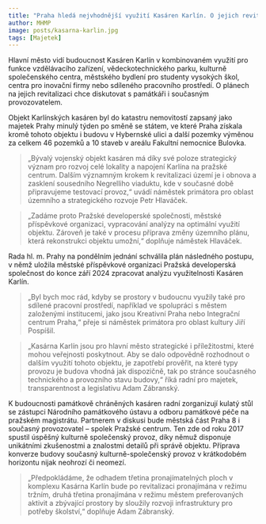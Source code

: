 ```yaml
---
title: "Praha hledá nejvhodnější využití Kasáren Karlín. O jejich revitalizaci bude diskutovat s památkáři i současným provozovatelem"
author: MHMP
image: posts/kasarna-karlin.jpg
tags: [Majetek]
---
```


Hlavní město vidí budoucnost Kasáren Karlín v kombinovaném využití pro funkce vzdělávacího zařízení, vědeckotechnického parku, kulturně společenského centra, městského bydlení pro studenty vysokých škol, centra pro inovační firmy nebo sdíleného pracovního prostředí. O plánech na jejich revitalizaci chce diskutovat s památkáři i současným provozovatelem.

Objekt Karlínských kasáren byl do katastru nemovitostí zapsaný jako majetek Prahy minulý týden po směně se státem, ve které Praha získala kromě tohoto objektu i budovu v Hybernské ulici a další pozemky výměnou za celkem 46 pozemků a 10 staveb v areálu Fakultní nemocnice Bulovka.

> „Bývalý vojenský objekt kasáren má díky své poloze strategický význam pro rozvoj celé lokality a napojení Karlína na pražské centrum. Dalším významným krokem k revitalizaci území je i obnova a zasklení sousedního Negrelliho viaduktu, kde v současné době připravujeme testovací provoz,“ uvádí náměstek primátora pro oblast územního a strategického rozvoje Petr Hlaváček.

> „Zadáme proto Pražské developerské společnosti, městské příspěvkové organizaci, vypracování analýzy na optimální využití objektu. Zároveň je také v procesu příprava změny územního plánu, která rekonstrukci objektu umožní,“ doplňuje náměstek Hlaváček.

Rada hl. m. Prahy na pondělním jednání schválila plán následného postupu, v němž uložila městské příspěvkové organizaci Pražská developerská společnost do konce září 2024 zpracovat analýzu využitelnosti Kasáren Karlín.

> „Byl bych moc rád, kdyby se prostory v budoucnu využily také pro sdílené pracovní prostředí, například ve spolupráci s městem založenými institucemi, jako jsou Kreativní Praha nebo Integrační centrum Praha,“ přeje si náměstek primátora pro oblast kultury Jiří Pospíšil.

> „Kasárna Karlín jsou pro hlavní město strategické i příležitostmi, které mohou veřejnosti poskytnout. Aby se dalo odpovědně rozhodnout o dalším využití tohoto objektu, je zapotřebí prověřit, na které typy provozu je budova vhodná jak dispozičně, tak po stránce současného technického a provozního stavu budovy,“ říká radní pro majetek, transparentnost a legislativu Adam Zábranský.

K budoucnosti památkově chráněných kasáren radní zorganizují kulatý stůl se zástupci Národního památkového ústavu a odboru památkové péče na pražském magistrátu. Partnerem v diskusi bude městská část Praha 8 i současný provozovatel – spolek Pražské centrum. Ten zde od roku 2017 spustil úspěšný kulturně společenský provoz, díky němuž disponuje unikátními zkušenostmi a znalostmi detailů při správě objektu. Příprava konverze budovy současný kulturně-společenský provoz v krátkodobém horizontu nijak neohrozí či neomezí.

> „Předpokládáme, že odhadem třetina pronajímatelných ploch v komplexu Kasárna Karlín bude po revitalizaci pronajímána v režimu tržním, druhá třetina pronajímána v režimu městem preferovaných aktivit a zbývající prostory by sloužily rozvoji infrastruktury pro potřeby školství,“ doplňuje Adam Zábranský.
